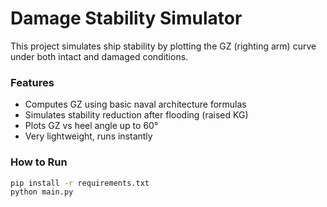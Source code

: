 # Damage Stability Simulator

This project simulates ship stability by plotting the GZ (righting arm) curve under both intact and damaged conditions.

### Features
- Computes GZ using basic naval architecture formulas
- Simulates stability reduction after flooding (raised KG)
- Plots GZ vs heel angle up to 60°
- Very lightweight, runs instantly

### How to Run
```bash
pip install -r requirements.txt
python main.py
